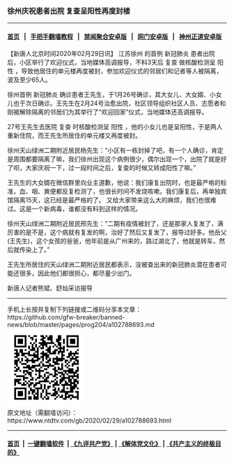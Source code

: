 ### 徐州庆祝患者出院 复查呈阳性再度封楼
------------------------

#### [首页](https://github.com/gfw-breaker/banned-news/blob/master/README.md) &nbsp;&nbsp;|&nbsp;&nbsp; [手把手翻墙教程](https://github.com/gfw-breaker/guides/wiki) &nbsp;&nbsp;|&nbsp;&nbsp; [禁闻聚合安卓版](https://github.com/gfw-breaker/bn-android) &nbsp;&nbsp;|&nbsp;&nbsp; [网门安卓版](https://github.com/oGate2/oGate) &nbsp;&nbsp;|&nbsp;&nbsp; [神州正道安卓版](https://github.com/SzzdOgate/update) 



<div><div class="post_content" itemprop="articleBody">
 <p>
  【新唐人北京时间2020年02月29日讯】
  <ok href="https://www.ntdtv.com/gb/江苏徐州.htm">
   江苏徐州
  </ok>
  的首例
  <ok href="https://www.ntdtv.com/gb/新冠肺炎.htm">
   新冠肺炎
  </ok>
  患者出院后，小区举行了欢迎仪式，当地媒体高调报导，不料3天后
  <ok href="https://www.ntdtv.com/gb/复查.htm">
   复查
  </ok>
  做核酸检测呈
  <ok href="https://www.ntdtv.com/gb/阳性.htm">
   阳性
  </ok>
  ，导致他居住的单元楼再度被封，参加欢迎仪式的邻居们和记者等人被隔离，波及至少65人。
 </p>
 <p>
  徐州首例
  <ok href="https://www.ntdtv.com/gb/新冠肺炎.htm">
   新冠肺炎
  </ok>
  确诊患者王先生，于1月26号确诊，其大女儿、大女婿、小女儿也于次日确诊。王先生在2月24号治愈出院，社区领导组织社区人员、志愿者和刚被解除隔离的邻居们为其举行了“欢迎回家”仪式，当地媒体还高调报导。
 </p>
 <p>
  27号王先生去医院
  <ok href="https://www.ntdtv.com/gb/复查.htm">
   复查
  </ok>
  时核酸检测呈
  <ok href="https://www.ntdtv.com/gb/阳性.htm">
   阳性
  </ok>
  ，他的小女儿也是呈阳性，于是两人重新住院，而王先生所居住的单元楼又再度被封。
 </p>
 <p>
  徐州天山绿洲二期附近居民杨先生：“小区有一栋封掉了吧，有一个人确诊，肯定是周围都要隔离了嘛，我们徐州出现这个病例很少，偶尔出现一个，出院了就是好了呗，大家庆祝一下，过一段时间之后，复查的时候又转成阳性了嘛。”
 </p>
 <p>
  王先生的大女婿在微信群里向业主道歉，他说：我们康复出院时，也是最严格的标准，血、咽、粪便都反复检测了，也很长时间不发烧咳嗽。我们康复后，再单独宾馆隔离15天，这已经是最严格的了。 又给大家带来这么大的麻烦，我们也很难过。这是一个新病毒，谁都没有料到这样的情况。
 </p>
 <p>
  徐州天山绿洲二期附近居民邢先生：“二期有疫情被封了，还是那家人复发了，满厉害的是不是，这个病就有复发的啊，治好了然后又复发了，报导过好多。他岳父(王先生)，这个女孩的爸爸，他年前是从广州来的，路过湖北了，他就是转车，然后就传染上了。”
 </p>
 <p>
  王先生所居住的天山绿洲二期附近居民都表示，没被查出来的新冠肺炎潜在患者可能还很多，因此他们都很担心，都尽量少出门。
 </p>
 <p>
  新唐人记者熊斌、舒灿采访报导
 </p>
 <div class="single_ad">
 </div>
</div>
</div>
<hr/>
手机上长按并复制下列链接或二维码分享本文章：<br/>
https://github.com/gfw-breaker/banned-news/blob/master/pages/prog204/a102788693.md <br/>
<a href='https://github.com/gfw-breaker/banned-news/blob/master/pages/prog204/a102788693.md'><img src='https://github.com/gfw-breaker/banned-news/blob/master/pages/prog204/a102788693.md.png'/></a> <br/>
原文地址（需翻墙访问）：https://www.ntdtv.com/gb/2020/02/29/a102788693.html


------------------------
#### [首页](https://github.com/gfw-breaker/banned-news/blob/master/README.md) &nbsp;|&nbsp; [一键翻墙软件](https://github.com/gfw-breaker/nogfw/blob/master/README.md) &nbsp;| [《九评共产党》](https://github.com/gfw-breaker/9ping.md/blob/master/README.md#九评之一评共产党是什么) | [《解体党文化》](https://github.com/gfw-breaker/jtdwh.md/blob/master/README.md) | [《共产主义的终极目的》](https://github.com/gfw-breaker/gczydzjmd.md/blob/master/README.md)


<img src='http://gfw-breaker.win/banned-news/pages/prog204/a102788693.md' width='0px' height='0px'/>